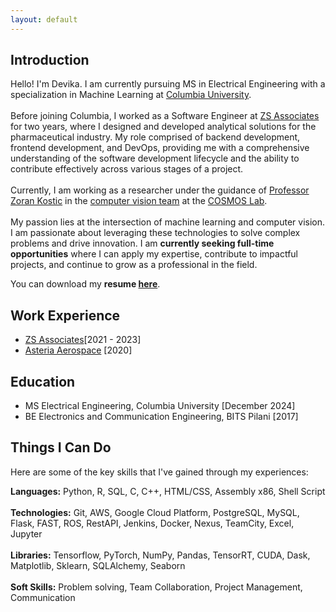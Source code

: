 ```yaml
---
layout: default
---
```



## Introduction

<div class="justify-text">
Hello! I'm Devika. I am currently pursuing MS in Electrical Engineering with a specialization in Machine Learning at <a href="https://www.ee.columbia.edu/ms-program-ee" target="_blank">Columbia University</a>.
<br><br>
Before joining Columbia, I worked as a Software Engineer at <a href="https://www.zs.com/" target="_blank">ZS Associates</a> for two years, where I designed and developed analytical solutions for the pharmaceutical industry. My role comprised of backend development, frontend development, and DevOps, providing me with a comprehensive understanding of the software development lifecycle and the ability to contribute effectively across various stages of a project.
<br><br>
Currently, I am working as a researcher under the guidance of <a href="https://sites.google.com/site/mobiledcc/zk-my-page?authuser=0" target="_blank">Professor Zoran Kostic</a> in the <a href="https://www.cosmos-lab.org/experimentation/smart-city-intersections/" target="_blank">computer vision team</a> at the <a href="https://cosmos-lab.org/" target="_blank">COSMOS Lab</a>.
<br><br>
My passion lies at the intersection of machine learning and computer vision. I am passionate about leveraging these technologies to solve complex problems and drive innovation. I am <strong>currently seeking full-time opportunities</strong> where I can apply my expertise, contribute to impactful projects, and continue to grow as a professional in the field.
</div>

You can download my <strong>resume <a href="{{ site.resume_path }}">here</a></strong>.

## Work Experience

* <a href="https://www.zs.com/" target="_blank">ZS Associates</a>[2021 - 2023]
* <a href="https://asteria.co.in/" target="_blank">Asteria Aerospace</a> [2020]

## Education

* MS Electrical Engineering, Columbia University [December 2024]
* BE Electronics and Communication Engineering, BITS Pilani [2017]

## Things I Can Do

Here are some of the key skills that I've gained through my experiences:
<div class="justify-text">
<strong>Languages:</strong> Python, R, SQL, C, C++, HTML/CSS, Assembly x86, Shell Script<br><br>
<strong>Technologies:</strong> Git, AWS, Google Cloud Platform, PostgreSQL, MySQL, Flask, FAST, ROS, RestAPI, Jenkins, Docker, Nexus, TeamCity, Excel, Jupyter<br><br>
<strong>Libraries:</strong> Tensorflow, PyTorch, NumPy, Pandas, TensorRT, CUDA, Dask, Matplotlib, Sklearn, SQLAlchemy, Seaborn<br><br>
<strong>Soft Skills:</strong> Problem solving, Team Collaboration, Project Management, Communication
<div>
